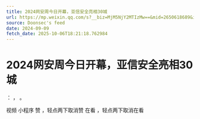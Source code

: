 ```yaml
---
title: 2024网安周今日开幕，亚信安全亮相30城
url: https://mp.weixin.qq.com/s?__biz=MjM5NjY2MTIzMw==&mid=2650618689&idx=1&sn=32c6adbb5c7ec3854d58ebf25b33f08a
source: Doonsec's feed
date: 2024-09-09
fetch_date: 2025-10-06T18:21:18.762984
---
```


# 2024网安周今日开幕，亚信安全亮相30城

：
，
。

视频
小程序
赞
，轻点两下取消赞
在看
，轻点两下取消在看